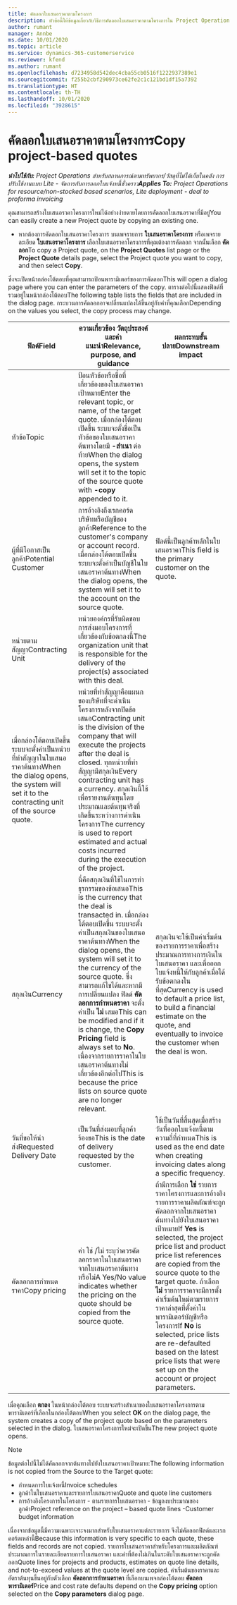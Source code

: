 ```yaml
---
title: คัดลอกใบเสนอราคาตามโครงการ
description: หัวข้อนี้ให้ข้อมูลเกี่ยวกับวิธีการคัดลอกใบเสนอราคาตามโครงการใน Project Operations
author: rumant
manager: Annbe
ms.date: 10/01/2020
ms.topic: article
ms.service: dynamics-365-customerservice
ms.reviewer: kfend
ms.author: rumant
ms.openlocfilehash: d7234958d542dec4cba55cb0516f1222937389e1
ms.sourcegitcommit: f255b2cbf290973ce62fe2c1c121bd1df15a7392
ms.translationtype: HT
ms.contentlocale: th-TH
ms.lasthandoff: 10/01/2020
ms.locfileid: "3928615"
---
```

# <a name="copy-project-based-quotes"></a><span data-ttu-id="edb8b-103">คัดลอกใบเสนอราคาตามโครงการ</span><span class="sxs-lookup"><span data-stu-id="edb8b-103">Copy project-based quotes</span></span>

<span data-ttu-id="edb8b-104">_**นำไปใช้กับ:** Project Operations สำหรับสถานการณ์ตามทรัพยากร/วัสดุที่ไม่ได้เก็บในคลัง การปรับใช้งานแบบ Lite - จัดการกับการออกใบแจ้งหนี้ชั่วคราว_</span><span class="sxs-lookup"><span data-stu-id="edb8b-104">_**Applies To:** Project Operations for resource/non-stocked based scenarios, Lite deployment - deal to proforma invoicing_</span></span>

<span data-ttu-id="edb8b-105">คุณสามารถสร้างใบเสนอราคาโครงการใหม่ได้อย่างง่ายดายโดยการคัดลอกใบเสนอราคาที่มีอยู่</span><span class="sxs-lookup"><span data-stu-id="edb8b-105">You can easily create a new Project quote by copying an existing one.</span></span> 

- <span data-ttu-id="edb8b-106">หากต้องการคัดลอกใบเสนอราคาโครงการ บนเพจรายการ **ใบเสนอราคาโครงการ** หรือเพจรายละเอียด **ใบเสนอราคาโครงการ** เลือกใบเสนอราคาโครงการที่คุณต้องการคัดลอก จากนั้นเลือก **คัดลอก**</span><span class="sxs-lookup"><span data-stu-id="edb8b-106">To copy a Project quote, on the **Project Quotes** list page or the **Project Quote** details page, select the Project quote you want to copy, and then select **Copy**.</span></span>

<span data-ttu-id="edb8b-107">ซึ่งจะเปิดหน้ากล่องโต้ตอบที่คุณสามารถป้อนพารามิเตอร์ของการคัดลอก</span><span class="sxs-lookup"><span data-stu-id="edb8b-107">This will open a dialog page where you can enter the parameters of the copy.</span></span> <span data-ttu-id="edb8b-108">ตารางต่อไปนี้แสดงฟิลด์ที่รวมอยู่ในหน้ากล่องโต้ตอบ</span><span class="sxs-lookup"><span data-stu-id="edb8b-108">The following table lists the fields that are included in the dialog page.</span></span> <span data-ttu-id="edb8b-109">กระบวนการคัดลอกอาจเปลี่ยนแปลงได้ขึ้นอยู่กับค่าที่คุณเลือก</span><span class="sxs-lookup"><span data-stu-id="edb8b-109">Depending on the values you select, the copy process may change.</span></span>

| <span data-ttu-id="edb8b-110">**ฟิลด์**</span><span class="sxs-lookup"><span data-stu-id="edb8b-110">**Field**</span></span> | <span data-ttu-id="edb8b-111">**ความเกี่ยวข้อง วัตถุประสงค์ และคำแนะนำ**</span><span class="sxs-lookup"><span data-stu-id="edb8b-111">**Relevance, purpose, and guidance**</span></span> | <span data-ttu-id="edb8b-112">**ผลกระทบขั้นปลาย**</span><span class="sxs-lookup"><span data-stu-id="edb8b-112">**Downstream impact**</span></span> |
| --- | --- | --- |
| <span data-ttu-id="edb8b-113">หัวข้อ</span><span class="sxs-lookup"><span data-stu-id="edb8b-113">Topic</span></span> | <span data-ttu-id="edb8b-114">ป้อนหัวข้อหรือชื่อที่เกี่ยวข้องของใบเสนอราคาเป้าหมาย</span><span class="sxs-lookup"><span data-stu-id="edb8b-114">Enter the relevant topic, or name, of the target quote.</span></span> <span data-ttu-id="edb8b-115">เมื่อกล่องโต้ตอบเปิดขึ้น ระบบจะตั้งชื่อเป็นหัวข้อของใบเสนอราคาต้นทางโดยมี **-สำเนา** ต่อท้าย</span><span class="sxs-lookup"><span data-stu-id="edb8b-115">When the dialog opens, the system will set it to the topic of the source quote with **-copy** appended to it.</span></span> | |
| <span data-ttu-id="edb8b-116">ผู้ที่มีโอกาสเป็นลูกค้า</span><span class="sxs-lookup"><span data-stu-id="edb8b-116">Potential Customer</span></span> | <span data-ttu-id="edb8b-117">การอ้างอิงถึงเรกคอร์ดบริษัทหรือบัญชีของลูกค้า</span><span class="sxs-lookup"><span data-stu-id="edb8b-117">Reference to the customer's company or account record.</span></span> <span data-ttu-id="edb8b-118">เมื่อกล่องโต้ตอบเปิดขึ้น ระบบจะตั้งค่าเป็นบัญชีในใบเสนอราคาต้นทาง</span><span class="sxs-lookup"><span data-stu-id="edb8b-118">When the dialog opens, the system will set it to the account on the source quote.</span></span> | <span data-ttu-id="edb8b-119">ฟิลด์นี้เป็นลูกค้าหลักในใบเสนอราคา</span><span class="sxs-lookup"><span data-stu-id="edb8b-119">This field is the primary customer on the quote.</span></span> |
| <span data-ttu-id="edb8b-120">หน่วยตามสัญญา</span><span class="sxs-lookup"><span data-stu-id="edb8b-120">Contracting Unit</span></span> | <span data-ttu-id="edb8b-121">หน่วยองค์กรที่รับผิดชอบการส่งมอบโครงการที่เกี่ยวข้องกับข้อตกลงนี้</span><span class="sxs-lookup"><span data-stu-id="edb8b-121">The organization unit that is responsible for the delivery of the project(s) associated with this deal.</span></span>
<span data-ttu-id="edb8b-122">เมื่อกล่องโต้ตอบเปิดขึ้น ระบบจะตั้งค่าเป็นหน่วยที่ทำสัญญาในใบเสนอราคาต้นทาง</span><span class="sxs-lookup"><span data-stu-id="edb8b-122">When the dialog opens, the system will set it to the contracting unit of the source quote.</span></span> | <span data-ttu-id="edb8b-123">หน่วยที่ทำสัญญาคือแผนกของบริษัทที่จะดำเนินโครงการหลังจากปิดข้อเสนอ</span><span class="sxs-lookup"><span data-stu-id="edb8b-123">Contracting unit is the division of the company that will execute the projects after the deal is closed.</span></span> <span data-ttu-id="edb8b-124">ทุกหน่วยที่ทำสัญญามีสกุลเงิน</span><span class="sxs-lookup"><span data-stu-id="edb8b-124">Every contracting unit has a currency.</span></span> <span data-ttu-id="edb8b-125">สกุลเงินนี้ใช้เพื่อรายงานต้นทุนโดยประมาณและต้นทุนจริงที่เกิดขึ้นระหว่างการดำเนินโครงการ</span><span class="sxs-lookup"><span data-stu-id="edb8b-125">The currency is used to report estimated and actual costs incurred during the execution of the project.</span></span> |
| <span data-ttu-id="edb8b-126">สกุลเงิน</span><span class="sxs-lookup"><span data-stu-id="edb8b-126">Currency</span></span> | <span data-ttu-id="edb8b-127">นี่คือสกุลเงินที่ใช้ในการทำธุรกรรมของข้อเสนอ</span><span class="sxs-lookup"><span data-stu-id="edb8b-127">This is the currency that the deal is transacted in.</span></span> <span data-ttu-id="edb8b-128">เมื่อกล่องโต้ตอบเปิดขึ้น ระบบจะตั้งค่าเป็นสกุลเงินของใบเสนอราคาต้นทาง</span><span class="sxs-lookup"><span data-stu-id="edb8b-128">When the dialog opens, the system will set it to the currency of the source quote.</span></span> <span data-ttu-id="edb8b-129">ซึ่งสามารถแก้ไขได้และหากมีการเปลี่ยนแปลง ฟิลด์ **คัดลอกการกำหนดราคา** จะตั้งค่าเป็น **ไม่** เสมอ</span><span class="sxs-lookup"><span data-stu-id="edb8b-129">This can be modified and if it is change, the **Copy Pricing** field is always set to **No**.</span></span> <span data-ttu-id="edb8b-130">เนื่องจากรายการราคาในใบเสนอราคาต้นทางไม่เกี่ยวข้องอีกต่อไป</span><span class="sxs-lookup"><span data-stu-id="edb8b-130">This is because the price lists on source quote are no longer relevant.</span></span> | <span data-ttu-id="edb8b-131">สกุลเงินจะใช้เป็นค่าเริ่มต้นของรายการราคาเพื่อสร้างประมาณการทางการเงินในใบเสนอราคา และเพื่อออกใบแจ้งหนี้ให้กับลูกค้าเมื่อได้รับข้อตกลงในที่สุด</span><span class="sxs-lookup"><span data-stu-id="edb8b-131">Currency is used to default a price list, to build a financial estimate on the quote,  and eventually to invoice the customer when the deal is won.</span></span> |
| <span data-ttu-id="edb8b-132">วันที่ขอให้นำส่ง</span><span class="sxs-lookup"><span data-stu-id="edb8b-132">Requested Delivery Date</span></span> | <span data-ttu-id="edb8b-133">เป็นวันที่ส่งมอบที่ลูกค้าร้องขอ</span><span class="sxs-lookup"><span data-stu-id="edb8b-133">This is the date of delivery requested by the customer.</span></span> | <span data-ttu-id="edb8b-134">ใช้เป็นวันที่สิ้นสุดเมื่อสร้างวันที่ออกใบแจ้งหนี้ตามความถี่ที่กำหนด</span><span class="sxs-lookup"><span data-stu-id="edb8b-134">This is used as the end date when creating invoicing dates along a specific frequency.</span></span> |
| <span data-ttu-id="edb8b-135">คัดลอกการกำหนดราคา</span><span class="sxs-lookup"><span data-stu-id="edb8b-135">Copy pricing</span></span> | <span data-ttu-id="edb8b-136">ค่า ใช่ /ไม่ ระบุว่าควรคัดลอกราคาในใบเสนอราคาจากใบเสนอราคาต้นทางหรือไม่</span><span class="sxs-lookup"><span data-stu-id="edb8b-136">A Yes/No value indicates whether the pricing on the quote should be copied from the source quote.</span></span> | <span data-ttu-id="edb8b-137">ถ้ามีการเลือก **ใช่** รายการราคาโครงการและการอ้างอิงรายการราคาผลิตภัณฑ์จะถูกคัดลอกจากใบเสนอราคาต้นทางไปยังใบเสนอราคาเป้าหมาย</span><span class="sxs-lookup"><span data-stu-id="edb8b-137">If **Yes** is selected, the project price list and product price list references are copied from the source quote to the target quote.</span></span> <span data-ttu-id="edb8b-138">ถ้าเลือก **ไม่** รายการราคาจะมีการตั้งค่าเริ่มต้นใหม่ตามรายการราคาล่าสุดที่ตั้งค่าในพารามิเตอร์บัญชีหรือโครงการ</span><span class="sxs-lookup"><span data-stu-id="edb8b-138">If **No** is selected, price lists are re-defaulted based on the latest price lists that were set up on the account or project parameters.</span></span> |

<span data-ttu-id="edb8b-139">เมื่อคุณเลือก **ตกลง** ในหน้ากล่องโต้ตอบ ระบบจะสร้างสำเนาของใบเสนอราคาโครงการตามพารามิเตอร์ที่เลือกในกล่องโต้ตอบ</span><span class="sxs-lookup"><span data-stu-id="edb8b-139">When you select **OK** on the dialog page, the system creates a copy of the project quote based on the parameters selected in the dialog.</span></span> <span data-ttu-id="edb8b-140">ใบเสนอราคาโครงการใหม่จะเปิดขึ้น</span><span class="sxs-lookup"><span data-stu-id="edb8b-140">The new project quote opens.</span></span> 

> [!NOTE]
> <span data-ttu-id="edb8b-141">ข้อมูลต่อไปนี้ไม่ได้คัดลอกจากต้นทางไปยังใบเสนอราคาเป้าหมาย:</span><span class="sxs-lookup"><span data-stu-id="edb8b-141">The following information is not copied from the Source to the Target quote:</span></span>
>
> - <span data-ttu-id="edb8b-142">กำหนดการใบแจ้งหนี้</span><span class="sxs-lookup"><span data-stu-id="edb8b-142">Invoice schedules</span></span>
> - <span data-ttu-id="edb8b-143">ลูกค้าในใบเสนอราคาและรายการใบเสนอราคา</span><span class="sxs-lookup"><span data-stu-id="edb8b-143">Quote and quote line customers</span></span>
> - <span data-ttu-id="edb8b-144">การอ้างอิงโครงการในโครงการ - ตามรายการใบเสนอราคา - ข้อมูลงบประมาณของลูกค้า</span><span class="sxs-lookup"><span data-stu-id="edb8b-144">Project reference on the project – based quote lines -Customer budget information</span></span>
>
><span data-ttu-id="edb8b-145">เนื่องจากข้อมูลนี้มีความเฉพาะเจาะจงมากสำหรับใบเสนอราคาแต่ละรายการ จึงไม่คัดลอกฟิลด์และเรกคอร์ดเหล่านี้</span><span class="sxs-lookup"><span data-stu-id="edb8b-145">Because this information is very specific to each quote, these fields and records are not copied.</span></span> <span data-ttu-id="edb8b-146">รายการใบเสนอราคาสำหรับโครงการและผลิตภัณฑ์ ประมาณการในรายละเอียดรายการใบเสนอราคา และค่าที่ต้องไม่เกินในระดับใบเสนอราคาจะถูกคัดลอก</span><span class="sxs-lookup"><span data-stu-id="edb8b-146">Quote lines for projects and products, estimates on quote line details, and not-to-exceed values at the quote level are copied.</span></span> <span data-ttu-id="edb8b-147">ค่าเริ่มต้นของราคาและอัตราต้นทุนขึ้นอยู่กับตัวเลือก **คัดลอกการกำหนดราคา** ที่เลือกบนเพจกล่องโต้ตอบ **คัดลอกพารามิเตอร์**</span><span class="sxs-lookup"><span data-stu-id="edb8b-147">Price and cost rate defaults depend on the **Copy pricing** option selected on the **Copy parameters** dialog page.</span></span>
